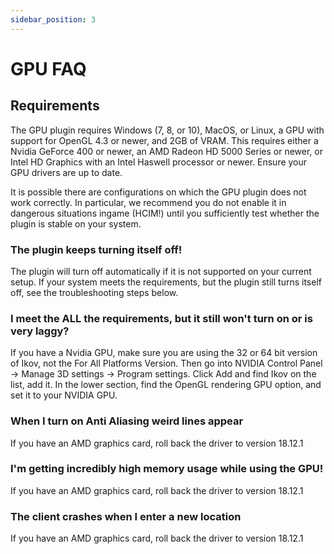 ```yaml
---
sidebar_position: 3
---
```

# GPU FAQ

## Requirements
The GPU plugin requires Windows (7, 8, or 10), MacOS, or Linux, a GPU with support for OpenGL 4.3 or newer, and 2GB of VRAM. This requires either a Nvidia GeForce 400 or newer, an AMD Radeon HD 5000 Series or newer, or Intel HD Graphics with an Intel Haswell processor or newer. Ensure your GPU drivers are up to date.

It is possible there are configurations on which the GPU plugin does not work correctly. In particular, we recommend you do not enable it in dangerous situations ingame (HCIM!) until you sufficiently test whether the plugin is stable on your system.

### The plugin keeps turning itself off!
The plugin will turn off automatically if it is not supported on your current setup. If your system meets the requirements, but the plugin still turns itself off, see the troubleshooting steps below.

### I meet the ALL the requirements, but it still won't turn on or is very laggy?
If you have a Nvidia GPU, make sure you are using the 32 or 64 bit version of Ikov, not the For All Platforms Version. Then go into NVIDIA Control Panel -> Manage 3D settings -> Program settings. Click Add and find Ikov on the list, add it. In the lower section, find the OpenGL rendering GPU option, and set it to your NVIDIA GPU. 

### When I turn on Anti Aliasing weird lines appear
If you have an AMD graphics card, roll back the driver to version 18.12.1

### I'm getting incredibly high memory usage while using the GPU!
If you have an AMD graphics card, roll back the driver to version 18.12.1

### The client crashes when I enter a new location
If you have an AMD graphics card, roll back the driver to version 18.12.1